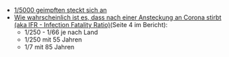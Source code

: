 * [1/5000 geimpften steckt sich an](https://www.nytimes.com/2021/09/07/briefing/risk-breakthrough-infections-delta.html?referringSource=articleShare)
* [Wie wahrscheinlich ist es, dass nach einer Ansteckung an Corona stirbt (aka IFR - Infection Fatality Ratio)](https://apps.who.int/iris/bitstream/handle/10665/338095/WHO-2019-nCoV-vaccines-SAGE_background-2020.1-eng.pdf?sequence=1&isAllowed=y)(Seite 4 im Bericht):
  * 1/250 - 1/66 je nach Land
  * 1/250 mit 55 Jahren
  * 1/7   mit 85 Jahren
